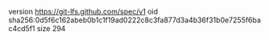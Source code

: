 version https://git-lfs.github.com/spec/v1
oid sha256:0d5f6c162abeb0b1c1f19ad0222c8c3fa877d3a4b36f31b0e7255f6bac4cd5f1
size 294
